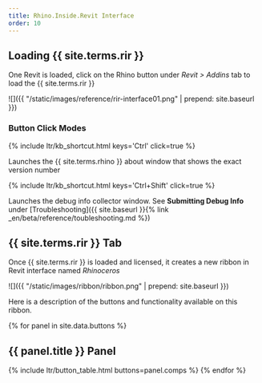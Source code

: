 ```yaml
---
title: Rhino.Inside.Revit Interface
order: 10
---
```


## Loading {{ site.terms.rir }}

One Revit is loaded, click on the Rhino button under *Revit > Addins* tab to load the {{ site.terms.rir }}

![]({{ "/static/images/reference/rir-interface01.png" | prepend: site.baseurl }})

### Button Click Modes

{% include ltr/kb_shortcut.html keys='Ctrl' click=true %}

Launches the {{ site.terms.rhino }} about window that shows the exact version number

{% include ltr/kb_shortcut.html keys='Ctrl+Shift' click=true %}

Launches the debug info collector window. See **Submitting Debug Info** under [Troubleshooting]({{ site.baseurl }}{% link _en/beta/reference/toubleshooting.md %})

## {{ site.terms.rir }} Tab

Once {{ site.terms.rir }} is loaded and licensed, it creates a new ribbon in Revit interface named *Rhinoceros*

![]({{ "/static/images/ribbon/ribbon.png" | prepend: site.baseurl }})

Here is a description of the buttons and functionality available on this ribbon.

{% for panel in site.data.buttons %}
## {{ panel.title }} Panel
{% include ltr/button_table.html buttons=panel.comps %}
{% endfor %}




